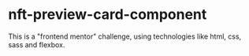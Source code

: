 # nft-preview-card-component
This is a "frontend mentor" challenge, using technologies like html, css, sass and flexbox.
